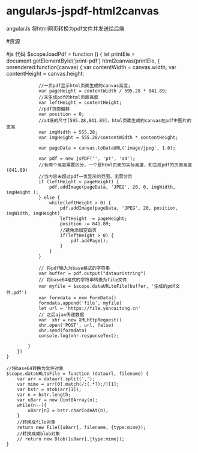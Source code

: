 # angularJs-jspdf-html2canvas
angularJs 将html网页转换为pdf文件并发送给后端

#资源 
<script src="https://cdn.bootcss.com/jquery/3.3.1/jquery.js"></script>
<script src="//static.yuncaitong.cn/asset/html2canvas.min.js"></script>
<script src="https://cdn.bootcss.com/jspdf/1.5.3/jspdf.debug.js"></script>





#js 代码
     $scope.loadPdf = function () {
        let printEle = document.getElementById('print-pdf')
        html2canvas(printEle, {
            onrendered:function(canvas) {
                var contentWidth = canvas.width;
                var contentHeight = canvas.height;

                //一页pdf显示html页面生成的canvas高度;
                var pageHeight = contentWidth / 595.28 * 841.89;
                //未生成pdf的html页面高度
                var leftHeight = contentHeight;
                //pdf页面偏移
                var position = 0;
                //a4纸的尺寸[595.28,841.89]，html页面生成的canvas在pdf中图片的宽高
                var imgWidth = 555.28;
                var imgHeight = 555.28/contentWidth * contentHeight;

                var pageData = canvas.toDataURL('image/jpeg', 1.0);

                var pdf = new jsPDF('', 'pt', 'a4');
                //有两个高度需要区分，一个是html页面的实际高度，和生成pdf的页面高度(841.89)
                //当内容未超过pdf一页显示的范围，无需分页
                if (leftHeight < pageHeight) {
                    pdf.addImage(pageData, 'JPEG', 20, 0, imgWidth, imgHeight );
                } else {
                    while(leftHeight > 0) {
                        pdf.addImage(pageData, 'JPEG', 20, position, imgWidth, imgHeight)
                        leftHeight -= pageHeight;
                        position -= 841.89;
                        //避免添加空白页
                        if(leftHeight > 0) {
                            pdf.addPage();
                        }
                    }
                }
                
                // 将pdf输入为base格式的字符串
                var buffer = pdf.output("datauristring")
                // 将base64格式的字符串转换为file文件
                var myfile = $scope.dataURLtoFile(buffer, '生成的pdf文件.pdf')
                var formdata = new FormData()
                formdata.append('file', myfile)
                let url = 'https://file.yuncaitong.cn'
                // 之后ajax传递数据
                var  xhr = new XMLHttpRequest()
                xhr.open('POST', url, false)
                xhr.send(formdata)
                console.log(xhr.responseText); 

            }
        })
    }

    //将base64转换为文件对象
    $scope.dataURLtoFile = function (dataurl, filename) {
        var arr = dataurl.split(',');
        var mime = arr[0].match(/:(.*?);/)[1];
        var bstr = atob(arr[1]);
        var n = bstr.length; 
        var u8arr = new Uint8Array(n);
        while(n--){
            u8arr[n] = bstr.charCodeAt(n);
        }
        //转换成file对象
        return new File([u8arr], filename, {type:mime});
        //转换成成blob对象
        // return new Blob([u8arr],{type:mime});
    }
